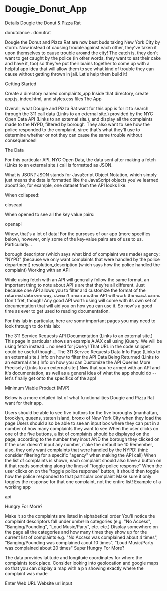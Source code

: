 # Dougie_Donut_App

Details
Dougie the Donut & Pizza Rat

donutdance .  donutrat
 

Dougie the Donut and Pizza Rat are now best buds taking New York City by storm. Now instead of causing trouble against each other, they've taken it upon themselves to cause trouble around the city! The catch is, they don't want to get caught by the police (in other words, they want to eat their cake and have it, too) so they've put their brains together to come up with a helpful app idea that will allow them to see what kind of trouble they can cause without getting thrown in jail. Let's help them build it!

Getting Started

Create a directory named complaints_app
Inside that directory, create app.js, index.html, and styles.css files
The App

Overall, what Dougie and Pizza Rat want for this app is for it to search through the 311 call data (Links to an external site.) provided by the NYC Open Data API (Links to an external site.), and display all the complaints made to the NYPD, filtered by borough. They also want to see how the police responded to the complaint, since that's what they'll use to determine whether or not they can cause the same trouble without consequences!

The Data

For this particular API, NYC Open Data, the data sent after making a fetch (Links to an external site.) call is formatted as JSON.

What is JSON?
JSON stands for JavaScript Object Notation, which simply just means the data is formatted like the JavaScript objects you've learned about! So, for example, one dataset from the API looks like:

When collapsed:

closeapi

When opened to see all the key value pairs: 

openapi

Whew, that's a lot of data! For the purposes of our app (more specifics below), however, only some of the key-value pairs are of use to us. Particularly...

borough
descriptor (which says what kind of complaint was made)
agency: "NYPD" (because we only want complaints that were handled by the police department)
resolution_description (which says how the police handled the complaint)
Working with an API

While using fetch with an API will generally follow the same format, an important thing to note about API's are that they're all different. Just because one API allows you to filter and customize the format of the returned data one way, doesn't mean another API will work the exact same. Don't fret, though! Any good API worth using will come with its own set of documentation that will aid you on how you can use it. So now's a good time as ever to get used to reading documentation.

For this lab in particular, here are some important pages you may need to look through to do this lab:

The 311 Service Requests API Documentation (Links to an external site.)
This page in particular shows an example AJAX call using jQuery. We will be using fetch instead... no need for jQuery! That URL in the code snippet could be useful though...
The 311 Service Requests Data Info Page (Links to an external site.)
Info on how to filter the API Data Being Returned (Links to an external site.)
Info on how you can Customize the API Queries More Precisely (Links to an external site.)
Now that you're armed with an API and it's documentation, as well as a general idea of what the app should do -- let's finally get onto the specifics of the app!

Minimum Viable Product (MVP)

Below is a more detailed list of what functionalities Dougie and Pizza Rat want for their app.

Users should be able to see five buttons for the five boroughs (manhattan, brooklyn, queens, staten island, bronx) of New York City when they load the page
Users should also be able to see an input box where they can put in a number of how many complaints they want to see
When the user clicks on one of the five buttons, a list of complaints should be displayed on the page, according to the number they input AND the borough they clicked on
If the user doesn't input any number, make the default be 10
Remember, also, they only want complaints that were handled by the NYPD! (hint: consider filtering for a specific "agency" when making the API call)
When the list of complaints is shown, each complaint should also have a button on it that reads something along the lines of "toggle police response"
When the user clicks on on the "toggle police response" button, it should then toggle how the police responded to that particular complaint
Make sure it only toggles the response for that one complaint, not the entire list!
Example of a working app

api

 

Hungry For More?

Make it so the complaints are listed in alphabetical order
You'll notice the complaint descriptors fall under umbrella categories (e.g. "No Access", "Banging/Pounding", "Loud Music/Party", etc. etc.)
Display somewhere on the page all the categories and how many times they show up for the current list of complaints
e.g. "No Access was complained about 4 times", "Banging/Pounding was complained about 10 times", "Loud Music/Party was complained about 20 times"
Super Hungry For More?

The data provides latitude and longitude coordinates for where the complaints took place. Consider looking into geolocation and google maps so that you can display a map with a pin showing exactly where the complaint was made




Enter Web URL
Website url input
